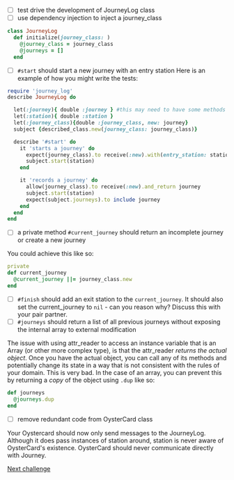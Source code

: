 - [ ] test drive the development of JourneyLog class
- [ ] use dependency injection to inject a journey_class
```ruby
class JourneyLog
  def initialize(journey_class: )
    @journey_class = journey_class
    @journeys = []
  end
```
- [ ] `#start` should start a new journey with an entry station
Here is an example of how you might write the tests:

```ruby
require 'journey_log'
describe JourneyLog do

  let(:journey){ double :journey } #this may need to have some methods
  let(:station){ double :station }
  let(:journey_class){double :journey_class, new: journey}
  subject {described_class.new(journey_class: journey_class)}

  describe '#start' do
    it 'starts a journey' do
      expect(journey_class).to receive(:new).with(entry_station: station)
      subject.start(station)
    end

    it 'records a journey' do
      allow(journey_class).to receive(:new).and_return journey
      subject.start(station)
      expect(subject.journeys).to include journey
    end
  end
end
  ```

- [ ] a private method `#current_journey` should return an incomplete journey or create a new journey

You could achieve this like so:

```ruby
private
def current_journey
  @current_journey ||= journey_class.new
end
```

- [ ] `#finish` should add an exit station to the `current_journey`.  It should also set the current_journey to `nil` - can you reason why?  Discuss this with your pair partner.
- [ ] `#journeys` should return a list of all previous journeys without exposing the internal array to external modification

The issue with using attr_reader to access an instance variable that is an Array (or other more complex type), is that the attr_reader _returns the actual object_.  Once you have the actual object, you can call any of its methods and potentially change its state in a way that is not consistent with the rules of your domain.  This is very bad.  In the case of an array, you can prevent this by returning a _copy_ of the object using `.dup` like so:
```ruby
def journeys
  @journeys.dup
end
```

- [ ] remove redundant code from OysterCard class

Your Oystercard should now only send messages to the JourneyLog. Although it does pass instances of station around, station is never aware of OysterCard's existence. OysterCard should never communicate directly with Journey.

[Next challenge](../16_fare_for_zones.md)



